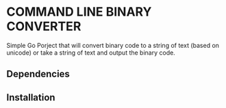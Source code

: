 # COMMAND LINE BINARY CONVERTER

Simple Go Porject that will convert binary code to a string of text (based on unicode) or take a string of text and output the binary code.


## Dependencies





## Installation
